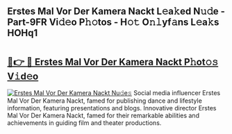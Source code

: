 ## Erstes Mal Vor Der Kamera Nackt L𝚎a𝚔ed N𝚞𝚍e - Part-9FR Vi𝚍𝚎o P𝚑𝚘tos - H𝚘𝚝 O𝚗𝚕yf𝚊ns L𝚎a𝚔s HOHq1

# <h2><a href="http://kf71d3.oniu.top/?m=Erstes+Mal+Vor+Der+Kamera+Nackt">🔗👉 🔴 Erstes Mal Vor Der Kamera Nackt P𝚑ot𝚘𝚜 V𝚒d𝚎o</a></h2>

[![Erstes Mal Vor Der Kamera Nackt Nu𝚍e𝚜](https://i.imgur.com/0qMVB7G.gif)](http://kf71d3.oniu.top/?m=Erstes+Mal+Vor+Der+Kamera+Nackt)
Social media influencer Erstes Mal Vor Der Kamera Nackt, famed for publishing dance and lifestyle information, featuring presentations and blogs. Innovative director Erstes Mal Vor Der Kamera Nackt, famed for their remarkable abilities and achievements in guiding film and theater productions.  
